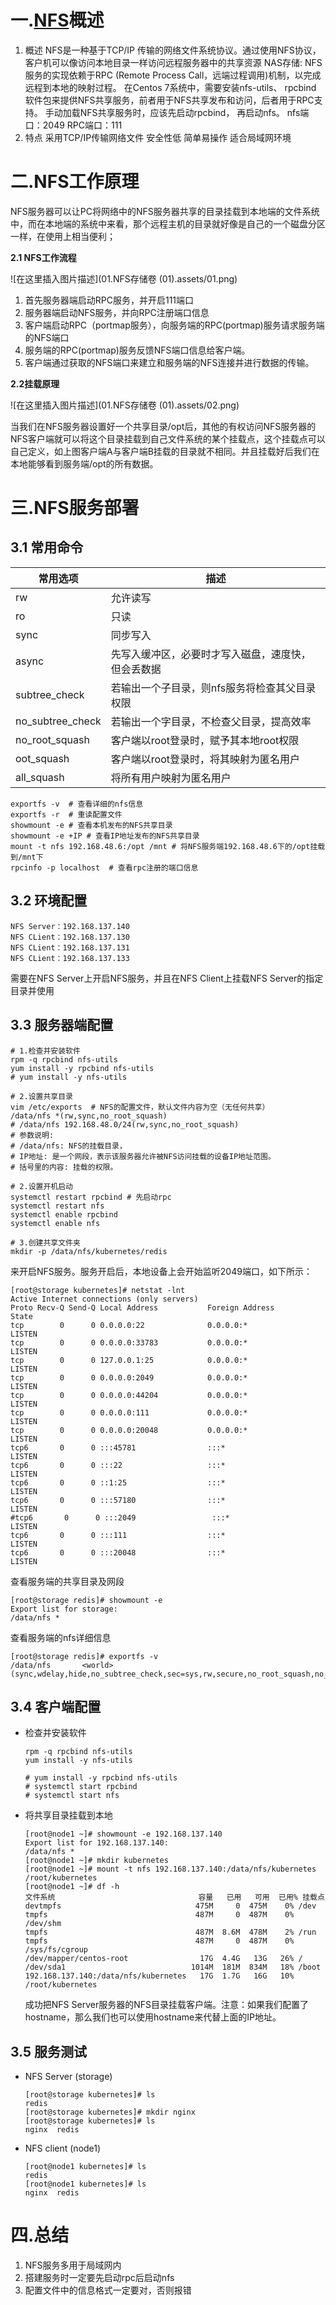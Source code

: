 # 一.[NFS](https://so.csdn.net/so/search?q=NFS&spm=1001.2101.3001.7020)概述

1. 概述
   NFS是一种基于TCP/IP 传输的网络文件系统协议。通过使用NFS协议，客户机可以像访问本地目录一样访问远程服务器中的共享资源
   NAS存储: NFS服务的实现依赖于RPC (Remote Process Call，远端过程调用)机制，以完成远程到本地的映射过程。
   在Centos 7系统中，需要安装nfs-utils、 rpcbind 软件包来提供NFS共享服务，前者用于NFS共享发布和访问，后者用于RPC支持。
   手动加载NFS共享服务时，应该先启动rpcbind， 再启动nfs。
   nfs端口：2049
   RPC端口：111
2. 特点
   采用TCP/IP传输网络文件
   安全性低
   简单易操作
   适合局域网环境

# 二.NFS工作原理
NFS服务器可以让PC将网络中的NFS服务器共享的目录挂载到本地端的文件系统中，而在本地端的系统中来看，那个远程主机的目录就好像是自己的一个磁盘分区一样，在使用上相当便利；

**2.1 NFS工作流程**

![在这里插入图片描述](01.NFS存储卷 (01).assets/01.png)

1. 首先服务器端启动RPC服务，并开启111端口
2. 服务器端启动NFS服务，并向RPC注册端口信息
3. 客户端启动RPC（portmap服务），向服务端的RPC(portmap)服务请求服务端的NFS端口
4. 服务端的RPC(portmap)服务反馈NFS端口信息给客户端。
5. 客户端通过获取的NFS端口来建立和服务端的NFS连接并进行数据的传输。

**2.2挂载原理**

![在这里插入图片描述](01.NFS存储卷 (01).assets/02.png)


当我们在NFS服务器设置好一个共享目录/opt后，其他的有权访问NFS服务器的NFS客户端就可以将这个目录挂载到自己文件系统的某个挂载点，这个挂载点可以自己定义，如上图客户端A与客户端B挂载的目录就不相同。并且挂载好后我们在本地能够看到服务端/opt的所有数据。

# 三.NFS服务部署
## 3.1 常用命令

| 常用选项         | 描述                                               |
| ---------------- | -------------------------------------------------- |
| rw               | 允许读写                                           |
| ro               | 只读                                               |
| sync             | 同步写入                                           |
| async            | 先写入缓冲区，必要时才写入磁盘，速度快，但会丢数据 |
| subtree_check    | 若输出一个子目录，则nfs服务将检查其父目录权限      |
| no_subtree_check | 若输出一个字目录，不检查父目录，提高效率           |
| no_root_squash   | 客户端以root登录时，赋予其本地root权限             |
| oot_squash       | 客户端以root登录时，将其映射为匿名用户             |
| all_squash       | 将所有用户映射为匿名用户                           |
```shell
exportfs -v  # 查看详细的nfs信息
exportfs -r  # 重读配置文件
showmount -e # 查看本机发布的NFS共享目录
showmount -e +IP # 查看IP地址发布的NFS共享目录
mount -t nfs 192.168.48.6:/opt /mnt # 将NFS服务端192.168.48.6下的/opt挂载到/mnt下
rpcinfo -p localhost  # 查看rpc注册的端口信息
```

## 3.2 环境配置

```she
NFS Server：192.168.137.140
NFS CLient：192.168.137.130
NFS CLient：192.168.137.131
NFS CLient：192.168.137.133
```

需要在NFS Server上开启NFS服务，并且在NFS Client上挂载NFS Server的指定目录并使用



## 3.3 服务器端配置

```shell
# 1.检查并安装软件
rpm -q rpcbind nfs-utils
yum install -y rpcbind nfs-utils
# yum install -y nfs-utils

# 2.设置共享目录
vim /etc/exports  # NFS的配置文件，默认文件内容为空（无任何共享）
/data/nfs *(rw,sync,no_root_squash) 
# /data/nfs 192.168.48.0/24(rw,sync,no_root_squash) 
# 参数说明:
# /data/nfs: NFS的挂载目录，
# IP地址: 是一个网段，表示该服务器允许被NFS访问挂载的设备IP地址范围。
# 括号里的内容: 挂载的权限。

# 2.设置开机启动
systemctl restart rpcbind # 先启动rpc
systemctl restart nfs
systemctl enable rpcbind
systemctl enable nfs

# 3.创建共享文件夹
mkdir -p /data/nfs/kubernetes/redis
```

来开启NFS服务。服务开启后，本地设备上会开始监听2049端口，如下所示：

```shell
[root@storage kubernetes]# netstat -lnt
Active Internet connections (only servers)
Proto Recv-Q Send-Q Local Address           Foreign Address         State
tcp        0      0 0.0.0.0:22              0.0.0.0:*               LISTEN
tcp        0      0 0.0.0.0:33783           0.0.0.0:*               LISTEN
tcp        0      0 127.0.0.1:25            0.0.0.0:*               LISTEN
tcp        0      0 0.0.0.0:2049            0.0.0.0:*               LISTEN
tcp        0      0 0.0.0.0:44204           0.0.0.0:*               LISTEN
tcp        0      0 0.0.0.0:111             0.0.0.0:*               LISTEN
tcp        0      0 0.0.0.0:20048           0.0.0.0:*               LISTEN
tcp6       0      0 :::45781                :::*                    LISTEN
tcp6       0      0 :::22                   :::*                    LISTEN
tcp6       0      0 ::1:25                  :::*                    LISTEN
tcp6       0      0 :::57180                :::*                    LISTEN
#tcp6       0      0 :::2049                 :::*                    LISTEN
tcp6       0      0 :::111                  :::*                    LISTEN
tcp6       0      0 :::20048                :::*                    LISTEN
```

查看服务端的共享目录及网段

```shell
[root@storage redis]# showmount -e
Export list for storage:
/data/nfs *
```

查看服务端的nfs详细信息

```shell
[root@storage redis]# exportfs -v
/data/nfs       <world>(sync,wdelay,hide,no_subtree_check,sec=sys,rw,secure,no_root_squash,no_all_squash)
```



## 3.4 客户端配置

* 检查并安装软件

  ```shell
  rpm -q rpcbind nfs-utils
  yum install -y nfs-utils 
  
  # yum install -y rpcbind nfs-utils
  # systemctl start rpcbind
  # systemctl start nfs
  ```

* 将共享目录挂载到本地

  ```shell
  [root@node1 ~]# showmount -e 192.168.137.140
  Export list for 192.168.137.140:
  /data/nfs *
  [root@node1 ~]# mkdir kubernetes
  [root@node1 ~]# mount -t nfs 192.168.137.140:/data/nfs/kubernetes /root/kubernetes
  [root@node1 ~]# df -h
  文件系统                                容量   已用   可用  已用% 挂载点
  devtmpfs                              475M     0  475M    0% /dev
  tmpfs                                 487M     0  487M    0% /dev/shm
  tmpfs                                 487M  8.6M  478M    2% /run
  tmpfs                                 487M     0  487M    0% /sys/fs/cgroup
  /dev/mapper/centos-root                17G  4.4G   13G   26% /
  /dev/sda1                            1014M  181M  834M   18% /boot
  192.168.137.140:/data/nfs/kubernetes   17G  1.7G   16G   10% /root/kubernetes
  ```

  成功把NFS Server服务器的NFS目录挂载客户端。注意：如果我们配置了hostname，那么我们也可以使用hostname来代替上面的IP地址。



## 3.5 服务测试

* NFS Server (storage)

  ```shell
  [root@storage kubernetes]# ls
  redis
  [root@storage kubernetes]# mkdir nginx
  [root@storage kubernetes]# ls
  nginx  redis
  ```

* NFS client (node1)

  ```she
  [root@node1 kubernetes]# ls
  redis
  [root@node1 kubernetes]# ls
  nginx  redis
  ```

  

# 四.总结
1. NFS服务多用于局域网内
2. 搭建服务时一定要先启动rpc后启动nfs
3. 配置文件中的信息格式一定要对，否则报错